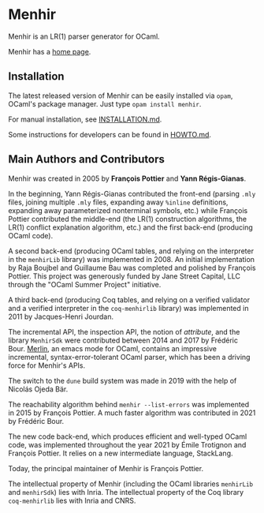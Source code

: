 # Menhir

Menhir is an LR(1) parser generator for OCaml.

Menhir has a [home page](http://cambium.inria.fr/~fpottier/menhir/).

## Installation

The latest released version of Menhir can be easily installed via
`opam`, OCaml's package manager. Just type `opam install menhir`.

For manual installation, see [INSTALLATION.md](INSTALLATION.md).

Some instructions for developers can be found in [HOWTO.md](HOWTO.md).

## Main Authors and Contributors

Menhir was created in 2005 by **François Pottier**
and **Yann Régis-Gianas**.

In the beginning, Yann Régis-Gianas contributed the front-end (parsing `.mly`
files, joining multiple `.mly` files, expanding away `%inline` definitions,
expanding away parameterized nonterminal symbols, etc.) while François Pottier
contributed the middle-end (the LR(1) construction algorithms, the LR(1)
conflict explanation algorithm, etc.) and the first back-end (producing OCaml
code).

A second back-end (producing OCaml tables, and relying on the interpreter in
the `menhirLib` library) was implemented in 2008. An initial implementation by
Raja Boujbel and Guillaume Bau was completed and polished by François Pottier.
This project was generously funded by Jane Street Capital, LLC through the
"OCaml Summer Project" initiative.

A third back-end (producing Coq tables, and relying on a verified validator
and a verified interpreter in the `coq-menhirlib` library) was implemented in
2011 by Jacques-Henri Jourdan.

The incremental API, the inspection API, the notion of *attribute*, and the
library `MenhirSdk` were contributed between 2014 and 2017 by Frédéric Bour.
[Merlin](https://github.com/ocaml/merlin), an emacs mode for OCaml,
contains an impressive incremental, syntax-error-tolerant OCaml parser,
which has been a driving force for Menhir's APIs.

The switch to the `dune` build system was made in 2019 with the help of
Nicolás Ojeda Bär.

The reachability algorithm behind `menhir --list-errors` was implemented in
2015 by François Pottier. A much faster algorithm was contributed in 2021 by
Frédéric Bour.

The new code back-end, which produces efficient and well-typed OCaml code, was
implemented throughout the year 2021 by Émile Trotignon and François Pottier.
It relies on a new intermediate language, StackLang.

Today, the principal maintainer of Menhir is François Pottier.

The intellectual property of Menhir (including the OCaml libraries `menhirLib`
and `menhirSdk`) lies with Inria. The intellectual property of the Coq library
`coq-menhirlib` lies with Inria and CNRS.
